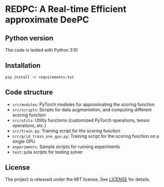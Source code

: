 # REDPC: A Real-time Efficient approximate DeePC

## Python version

The code is tested with Python 3.10

## Installation
```
pip install -r requirements.txt
```

## Code structure

- `src/modules`: PyTorch modules for approximating the scoring function
- `src/scripts`: Scripts for data augmentation, and computing different scoring function
- `src/utils`: Utility functions (customized PyTorch operations, tensor operations, etc.)
- `src/train.py`: Training script for the scoring function
- `src/grid_train_one_gpu.py`: Training script for the scoring function on a single GPU
- `experiments`: Sample scripts for running experiments
- `test`: julia scripts for testing solver

## License

The project is released under the MIT license. See [LICENSE](LICENSE) for details.







